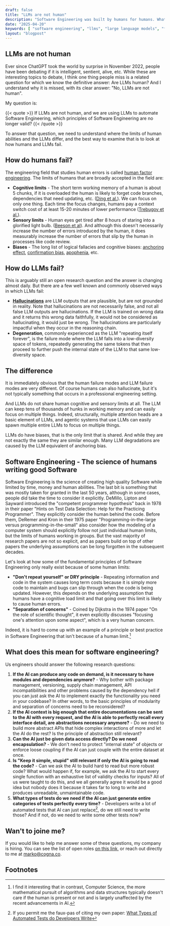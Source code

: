 ```yaml
---
draft: false
title: "LLMs are not human"
description: "Software Engineering was built by humans for humans. What happens when non-humans get involved?"
date: "2025-04-20"
keywords: [ "software engineering", "llms", "large language models", "failure analysis", "how LLMs fail", "how humans fail", "difference between LLMs and humans"]
layout: "blogpost"
---
```

## LLMs are not human

Ever since ChatGPT took the world by surprise in November 2022, people have been debating if it is
intelligent, sentient, alive, etc. While these are interesting topics to debate, I think one thing
people miss is a related question for which we know the definitive answer: Are LLMs human? And I
understand why it is missed, with its clear answer: "No, LLMs are not human".

My question is:

{{< quote >}} If LLMs are not human, and we are using LLMs to automate Software Engineering, which
principles of Software Engineering are no longer valid? {{< /quote >}}

To answer that question, we need to understand where the limits of human abilities and the LLMs
differ, and the best way to examine that is to look at how humans and LLMs fail.

## How do humans fail?

The engineering field that studies human errors is called [human factor
engineering](https://en.wikipedia.org/wiki/Ergonomics). The limits of humans that are broadly
accepted in the field are:

*  **Cognitive limits** - The short term working memory of a human is about 5 chunks, if it is
   overloaded the human is likely to forget code branches, dependencies that need updating, etc.
   ([Ding et al.](https://journals.sagepub.com/doi/pdf/10.1177/21582440241305082?utm_source=chatgpt.com)).
   We can focus on only one thing. Each time the focus changes, humans pay a context switch cost of
   at least 15-20 minutes of lower performance ([Trebugov et al.](https://dl.acm.org/doi/abs/10.1145/3084100.3084116)).
*  **Sensory limits** - Human eyes get tired after 8 hours of staring into a glorified light bulb.
   ([Beeson et al](https://www.sciencedirect.com/science/article/pii/S2451958824001222?utm_source=chatgpt.com)).
   And although this doesn't necessarily increase the number of errors introduced by the human, it
   does measurably increase the number of errors that slip by the human in processes like code
   review.
*  **Biases** - The long list of logical fallacies and cognitive biases: [anchoring effect](https://en.wikipedia.org/wiki/Anchoring_effect),
   [confirmation bias](https://en.wikipedia.org/wiki/Confirmation_bias), [apophenia](https://en.wikipedia.org/wiki/Apophenia), etc.

## How do LLMs fail?

This is arguably still an open research question and the answer is changing almost daily. But there
are a few well known and commonly observed ways in which LLMs fail:

*  **[Hallucinations](https://en.wikipedia.org/wiki/Hallucination_(artificial_intelligence))** are
   LLM outputs that are plausible, but are not grounded in reality. Note that hallucinations are not
   necessarily false, and not all false LLM outputs are hallucinations. If the LLM is trained on
   wrong data and it returns this wrong data faithfully, it would not be considered as
   hallucinating, it would just be wrong. The hallucinations are particularly impactful when they
   occur in the reasoning chain.
*  **Degeneration**, commonly experienced as the LLM "repeating itself forever", is the failure mode
   where the LLM falls into a low-diversity space of tokens, repeatedly generating the same tokens
   that then proceed to further push the internal state of the LLM to that same low-diversity space.

## The difference

It is immediately obvious that the human failure modes and LLM failure modes are very different. Of
course humans can also hallucinate, but it's not typically something that occurs in a professional
engineering setting.

And LLMs do not share human cognitive and sensory limits at all. The LLM can keep tens of thousands
of hunks in working memory and can easily focus on multiple things. Indeed, structurally, multiple
attention heads are a basic element of LLMs, and agentic systems that use LLMs can easily spawn
multiple entire LLMs to focus on multiple things.

LLMs do have biases, that is the only limit that is shared. And while they are not exactly the same
they are similar enough. Many LLM degradations are caused by the LLM equivalent of anchoring bias.

## Software Engineering - The science of humans writing good Software

Software Engineering is the science of creating high quality Software while limited by time, money
and human abilities. The last bit is something that was mostly taken for granted in the last 50
years, although in some cases, people did take the time to consider it explicitly. DeMillo, Lipton
and Sayward introduced the "competent programmer hypothesis" back in 1978 in their paper "Hints on
Test Data Selection: Help for the Practicing Programmer". They explicitly consider the human behind
the code. Before them, DeRemer and Kron in their 1975 paper "Programming-in-the-large versus
programming-in-the-small" also consider how the modeling of a computer system should explicitly
follow not just individual human limits, but the limits of humans working in groups. But the vast
majority of research papers are not so explicit, and as papers build on top of other papers the
underlying assumptions can be long forgotten in the subsequent decades.

Let's look at how some of the fundamental principles of Software Engineering only really exist
because of some human limits:

*  **"Don't repeat yourself" or DRY principle** - Repeating information and code in the system
   causes long term costs because it is simply more code to maintain and bugs can slip through when
   the code is being updated. However, this depends on the underlying assumption that humans have a
   cognitive load limit and that going over this limit is likely to cause human errors.
*  **"Separation of concerns"** - Coined by Dijkstra in the 1974 paper "On the role of scientific
   thought", it even explicitly discusses "focusing one's attention upon some aspect", which is a
   very human concern.

Indeed, it is hard to come up with an example of a principle or best practice in Software
Engineering that isn't because of a human limit.[^1]

## What does this mean for software engineering?

Us engineers should answer the following research questions:

1.  **If the AI can produce any code on demand, is it necessary to have modules and dependencies
    anymore?** - Why bother with package management, versioning, supply chain management, API
    incompatibilities and other problems caused by the dependency hell if you can just ask the AI to
    implement exactly the functionality you need in your codebase? In other words, to the basic
    principles of modularity and separation of concerns need to be reconsidered?
1.  **If the AI context is big enough that entire documentations can be sent to the AI with every
    request, and the AI is able to perfectly recall every interface detail, are abstractions
    necessary anymore?** - Do we need to build more abstract APIs that hide complex interactions of
    more and let the AI do the rest? Is the principle of abstraction still relevant?
1.  **Can the AI just be given data access directly? Do we need encapsulation?** - We don't need to
    protect "internal state" of objects or enforce loose coupling if the AI can just couple with the
    entire dataset at once.
1.  **Is "Keep it simple, stupid" still relevant if only the AI is going to read the code?** - Can
    we ask the AI to build hard to read but more robust code? What would happen if, for example, we
    ask the AI to start every single function with an exhaustive list of validity checks for inputs?
    All of us were taught to do this, and we all generally agree it would be a good idea but nobody
    does it because it takes far to long to write and produces unreadable, unmaintainable code.
1.  **What types of tests do we need if the AI can just generate entire categories of tests
    perfectly every time?** - Developers write a lot of automated tests that AI can just
    replace[^2], do we still need to write those? And if not, do we need to write some other tests
    now?

## Wan't to joine me?

If you would like to help me answer some of these questions, my company is hiring. You can see the
list of open roles [on this link](https://www.cogna.co/careers), or reach out directly to me at
[marko@cogna.co](mailto:marko@cogna.co).

## Footnotes

[^1]: I find it interesting that in contrast, Computer Science, the more mathematical pursuit of
algorithms and data structures typically doesn't care if the human is present or not and is largely
unaffected by the recent advancements in AI.

[^2]: If you permit me the faux-pas of citing my own paper: [What Types of Automated Tests do
    Developers
    Write](https://conf.researchr.org/details/ast-2025/ast-2025-papers/6/What-Types-of-Automated-Tests-do-Developers-Write-)
